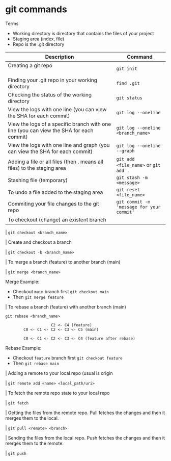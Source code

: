 # git commands

Terms
- Working directory is directory that contains the files of your project
- Staging area (index, file)
- Repo is the .git directory

| Description                                                                                                  | Command                                        |
| ------------------------------------------------------------------------------------------------------------ | ---------------------------------------------- |
| Creating a git repo                                                                                          | ```git init```                                 |
| Finding your .git repo in your working directory                                                             | ```find .git```                                |
| Checking the status of the working directory                                                                 | ```git status```                               |
| View the logs with one line (you can view the SHA for each commit)                                           | ```git log --oneline```                        |
| View the logs of a specific branch with one line (you can view the SHA for each commit)                      | ```git log --oneline <branch_name>```          |
| View the logs with one line and graph (you can view the SHA for each commit)                                 | ```git log --oneline --graph```                |
| Adding a file or all files (then . means all files) to the staging area                                      | ```git add <file_name>``` or ```git add .```   |
| Stashing file (temporary)                                                                                    | ```git stash -m <message>```                   |
| To undo a file added to the staging area                                                                     | ```git reset <file_name>```                    |
| Commiting your file changes to the git repo                                                                  | ```git commit -m 'message for your commit'```  |
| To checkout (change) an existent branch

| ```git checkout <branch_name>```

| Create and checkout a branch

| ```git checkout -b <branch_name>```

| To merge a branch (feature) to another branch (main)

| ```git merge <branch_name>```

Merge Example:
  + Checkout `main` branch first ```git checkout main```
  + Then ```git merge feature```

| To rebase a branch (feature) with another branch (main)

```git rebase <branch_name>```

                        C2 <- C4 (feature)
            C0 <- C1 <- C2 <- C3 <- C5 (main)

            C0 <- C1 <- C2 <- C3 <- C4 (feature after rebase)

Rebase Example:
  + Checkout `feature` branch first ```git checkout feature```
  + Then ```git rebase main```

| Adding a remote to your local repo (usual <name> is origin

| ```git remote add <name> <local_path/uri>```

| To fetch the remote repo state to your local repo

| ```git fetch```

| Getting the files from the remote repo. Pull fetches the changes and then it merges them to the local.

| ```git pull <remote> <branch>```

| Sending the files from the local repo. Push fetches the changes and then it merges them to the remote.

| ```git push```





